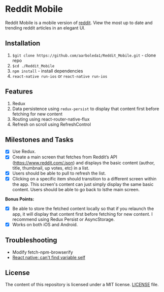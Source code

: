 # Reddit Mobile
Reddit Mobile is a mobile version of [reddit](https://www.reddit.com/). View the most up to date and trending reddit articles in an elegant UI.

## Installation
1. `$git clone https://github.com/aarboleda1/Reddit_Mobile.git` - clone repo
2. `$cd ./Reddit_Mobile`
3. `npm install` - install dependencies
4. `react-native run-ios` or `react-native run-ios`

## Features
1. Redux
2. Data persistence using `redux-persist` to display that content first before fetching for new content
3. Routing using react-router-native-flux
4. Refresh on scroll using RefreshControl

## Milestones and Tasks
- [x] Use Redux.
- [x] Create a main screen that fetches from Reddit’s API (https://www.reddit.com/.json) and displays the basic content (author, title, thumbnail, up votes, etc) in a list.
- [x] Users should be able to pull to refresh the list.
- [x] Clicking on a specific item should transition to a different screen within the app. This screen's content can just simply display the same basic content. Users should be able to go back to lsthe main screen.

**Bonus Points:**

- [x] Be able to store the fetched content locally so that if you relaunch the app, it will display that content first before fetching for new content. I recommend using Redux Persist or AsyncStorage.
- [x] Works on both iOS and Android.

## Troubleshooting
- Modify fetch-npm-browserify
- [React native: can't find variable self](http://stackoverflow.com/questions/37544189/react-native-error-cant-find-variable-self)

## License
The content of this repository is licensed under a MIT license.
[LICENSE](/LICENSE) file.


